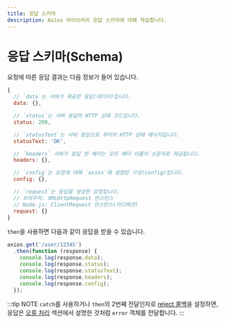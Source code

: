 ```yaml
---
title: 응답 스키마
description: Axios 라이브러리 응답 스키마에 대해 학습합니다.
---
```


# 응답 스키마(Schema)

요청에 따른 응답 결과는 다음 정보가 들어 있습니다.

```js
{
  // `data`는 서버가 제공한 응답(데이터)입니다.
  data: {},

  // `status`는 서버 응답의 HTTP 상태 코드입니다.
  status: 200,

  // `statusText`는 서버 응답으로 부터의 HTTP 상태 메시지입니다.
  statusText: 'OK',

  // `headers` 서버가 응답 한 헤더는 모든 헤더 이름이 소문자로 제공됩니다.
  headers: {},

  // `config`는 요청에 대해 `axios`에 설정된 구성(config)입니다.
  config: {},

  // `request`는 응답을 생성한 요청입니다.
  // 브라우저: XMLHttpRequest 인스턴스
  // Node.js: ClientRequest 인스턴스(리디렉션)
  request: {}
}
```

`then`을 사용하면 다음과 같이 응답을 받을 수 있습니다.

```js
axios.get('/user/12345')
  .then(function (response) {
    console.log(response.data);
    console.log(response.status);
    console.log(response.statusText);
    console.log(response.headers);
    console.log(response.config);
  });
```

:::tip NOTE
`catch`를 사용하거나 `then`의 2번째 전달인자로 [reject 콜백](https://developer.mozilla.org/ko/docs/Web/JavaScript/Reference/Global_Objects/Promise/then)을 설정하면, 응답은 [오류 처리](./error-handling) 섹션에서 설명한 것처럼 `error` 객체를 전달합니다.
:::